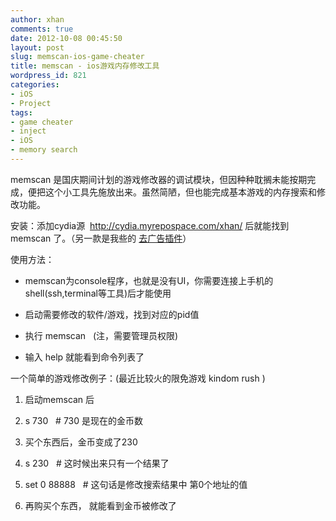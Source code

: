 ```yaml
---
author: xhan
comments: true
date: 2012-10-08 00:45:50
layout: post
slug: memscan-ios-game-cheater
title: memscan - ios游戏内存修改工具
wordpress_id: 821
categories:
- iOS
- Project
tags:
- game cheater
- inject
- iOS
- memory search
---
```


memscan 是国庆期间计划的游戏修改器的调试模块，但因种种耽搁未能按期完成，便把这个小工具先施放出来。虽然简陋，但也能完成基本游戏的内存搜索和修改功能。

安装：添加cydia源  http://cydia.myrepospace.com/xhan/ 后就能找到 memscan 了。（另一款是我些的 [去广告插件](http://ixhan.com/2012/03/adblockpro-ios-in-app-ad-blocker/)）

使用方法：



	
  * memscan为console程序，也就是没有UI，你需要连接上手机的shell(ssh,terminal等工具)后才能使用

	
  * 启动需要修改的软件/游戏，找到对应的pid值

	
  * 执行 memscan <pid>   (注，需要管理员权限)

	
  * 输入 help 就能看到命令列表了


一个简单的游戏修改例子：(最近比较火的限免游戏 kindom rush )

	
  1. 启动memscan <pid> 后

	
  2. s 730   # 730 是现在的金币数 

	
  3. 买个东西后，金币变成了230

	
  4. s 230   # 这时候出来只有一个结果了

	
  5. set 0 88888   # 这句话是修改搜索结果中 第0个地址的值

	
  6. 再购买个东西， 就能看到金币被修改了






